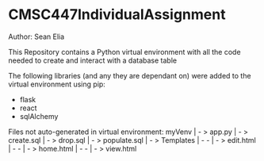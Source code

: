 # CMSC447IndividualAssignment
Author: Sean Elia

This Repository contains a Python virtual environment with all the code needed to create and interact with a database table

The following libraries (and any they are dependant on) were added to the virtual environment using pip:
- flask
- react
- sqlAlchemy

Files not auto-generated in virtual environment:
myVenv
| - > app.py
| - > create.sql
| - > drop.sql
| - > populate.sql
| - > Templates
| - - | - > edit.html
| - - | - > home.html
| - - | - > view.html
